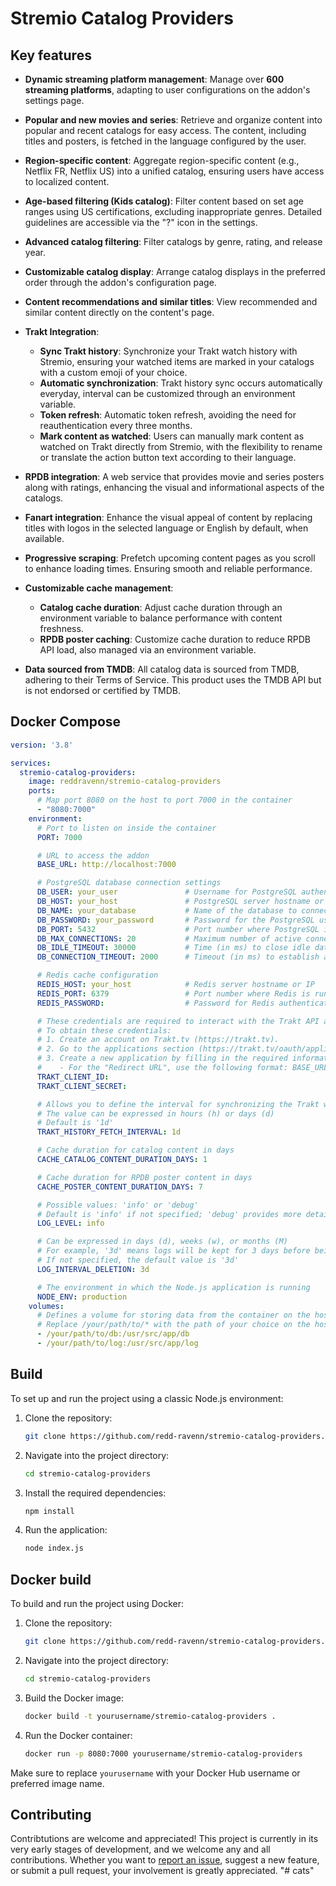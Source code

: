 # Stremio Catalog Providers

## Key features

- **Dynamic streaming platform management**: Manage over **600 streaming platforms**, adapting to user configurations on the addon's settings page.

- **Popular and new movies and series**: Retrieve and organize content into popular and recent catalogs for easy access. The content, including titles and posters, is fetched in the language configured by the user.

- **Region-specific content**: Aggregate region-specific content (e.g., Netflix FR, Netflix US) into a unified catalog, ensuring users have access to localized content.

- **Age-based filtering (Kids catalog)**: Filter content based on set age ranges using US certifications, excluding inappropriate genres. Detailed guidelines are accessible via the "?" icon in the settings.

- **Advanced catalog filtering**: Filter catalogs by genre, rating, and release year.

- **Customizable catalog display**: Arrange catalog displays in the preferred order through the addon's configuration page.

- **Content recommendations and similar titles**: View recommended and similar content directly on the content's page.

- **Trakt Integration**:
  - **Sync Trakt history**: Synchronize your Trakt watch history with Stremio, ensuring your watched items are marked in your catalogs with a custom emoji of your choice.
  - **Automatic synchronization**: Trakt history sync occurs automatically everyday, interval can be customized through an environment variable.
  - **Token refresh**: Automatic token refresh, avoiding the need for reauthentication every three months.
  - **Mark content as watched**: Users can manually mark content as watched on Trakt directly from Stremio, with the flexibility to rename or translate the action button text according to their language.

- **RPDB integration**: A web service that provides movie and series posters along with ratings, enhancing the visual and informational aspects of the catalogs.

- **Fanart integration**: Enhance the visual appeal of content by replacing titles with logos in the selected language or English by default, when available.

- **Progressive scraping**: Prefetch upcoming content pages as you scroll to enhance loading times. Ensuring smooth and reliable performance.

- **Customizable cache management**:
  - **Catalog cache duration**: Adjust cache duration through an environment variable to balance performance with content freshness.
  - **RPDB poster caching**: Customize cache duration to reduce RPDB API load, also managed via an environment variable.

- **Data sourced from TMDB**: All catalog data is sourced from TMDB, adhering to their Terms of Service. This product uses the TMDB API but is not endorsed or certified by TMDB. 

## Docker Compose

```yaml
version: '3.8'

services:
  stremio-catalog-providers:
    image: reddravenn/stremio-catalog-providers
    ports:
      # Map port 8080 on the host to port 7000 in the container
      - "8080:7000"
    environment:
      # Port to listen on inside the container
      PORT: 7000

      # URL to access the addon
      BASE_URL: http://localhost:7000

      # PostgreSQL database connection settings
      DB_USER: your_user               # Username for PostgreSQL authentication
      DB_HOST: your_host               # PostgreSQL server hostname or IP
      DB_NAME: your_database           # Name of the database to connect to
      DB_PASSWORD: your_password       # Password for the PostgreSQL user
      DB_PORT: 5432                    # Port number where PostgreSQL is running (default 5432)
      DB_MAX_CONNECTIONS: 20           # Maximum number of active connections allowed to the database
      DB_IDLE_TIMEOUT: 30000           # Time (in ms) to close idle database connections
      DB_CONNECTION_TIMEOUT: 2000      # Timeout (in ms) to establish a new database connection

      # Redis cache configuration
      REDIS_HOST: your_host            # Redis server hostname or IP
      REDIS_PORT: 6379                 # Port number where Redis is running (default 6379)
      REDIS_PASSWORD:                  # Password for Redis authentication (if required)      

      # These credentials are required to interact with the Trakt API and access its services.
      # To obtain these credentials:
      # 1. Create an account on Trakt.tv (https://trakt.tv).
      # 2. Go to the applications section (https://trakt.tv/oauth/applications).
      # 3. Create a new application by filling in the required information (name, description, etc.).
      #    - For the "Redirect URL", use the following format: BASE_URL + /callback (e.g., http://localhost:7000/callback).
      TRAKT_CLIENT_ID:
      TRAKT_CLIENT_SECRET:

      # Allows you to define the interval for synchronizing the Trakt watch history
      # The value can be expressed in hours (h) or days (d)
      # Default is '1d'
      TRAKT_HISTORY_FETCH_INTERVAL: 1d

      # Cache duration for catalog content in days
      CACHE_CATALOG_CONTENT_DURATION_DAYS: 1

      # Cache duration for RPDB poster content in days
      CACHE_POSTER_CONTENT_DURATION_DAYS: 7

      # Possible values: 'info' or 'debug'
      # Default is 'info' if not specified; 'debug' provides more detailed logs
      LOG_LEVEL: info

      # Can be expressed in days (d), weeks (w), or months (M)
      # For example, '3d' means logs will be kept for 3 days before being deleted
      # If not specified, the default value is '3d'
      LOG_INTERVAL_DELETION: 3d

      # The environment in which the Node.js application is running
      NODE_ENV: production      
    volumes:
      # Defines a volume for storing data from the container on the host.
      # Replace /your/path/to/* with the path of your choice on the host where you want to store the data.
      - /your/path/to/db:/usr/src/app/db
      - /your/path/to/log:/usr/src/app/log
```

## Build

To set up and run the project using a classic Node.js environment:

1. Clone the repository:
    ```bash
    git clone https://github.com/redd-ravenn/stremio-catalog-providers.git
    ```

2. Navigate into the project directory:
    ```bash
    cd stremio-catalog-providers
    ```

3. Install the required dependencies:
    ```bash
    npm install
    ```

4. Run the application:
    ```bash
    node index.js
    ```

## Docker build

To build and run the project using Docker:

1. Clone the repository:
    ```bash
    git clone https://github.com/redd-ravenn/stremio-catalog-providers.git
    ```

2. Navigate into the project directory:
    ```bash
    cd stremio-catalog-providers
    ```

3. Build the Docker image:
    ```bash
    docker build -t yourusername/stremio-catalog-providers .
    ```

4. Run the Docker container:
    ```bash
    docker run -p 8080:7000 yourusername/stremio-catalog-providers
    ```

Make sure to replace `yourusername` with your Docker Hub username or preferred image name.

## Contributing
Contribtutions are welcome and appreciated! This project is currently in its very early stages of development, and we welcome any and all contributions. Whether you want to [report an issue](https://github.com/redd-ravenn/stremio-catalog-providers/issues), suggest a new feature, or submit a pull request, your involvement is greatly appreciated.
"# cats" 
